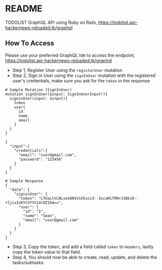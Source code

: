 # README

TODOLIST GraphQL API using Ruby on Rails, https://todolist.api-hackernews-reloaded.tk/graphql

## How To Access

Please use your preferred GraphQL Ide to access the endpoint, https://todolist.api-hackernews-reloaded.tk/graphql

- Step 1, Register User using the `registerUser` mutation
- Step 2, Sign in User using the `signInUser` mutation with the registered user's credentials, make sure you ask for the `token` in the response

```
# Sample Mutation (SignInUser)
mutation signInUser($input: SignInUserInput!){
  signinUser(input: $input){
    token
    user{
      id
      name
      email
    }
  }
}

{
  "input":{
    "credentials":{
      "email": "user@gmail.com",
      "password": "123456"
    }
  }
}

# Sample Response
{
  "data": {
    "signinUser": {
      "token": "LTUaLtVLNLso4dNSV1X5scLX--IucaMiTMO+J1Nk1O--+ljixIvKYCVYYX14r0Z1hA==",
      "user": {
        "id": "1",
        "name": "Sean",
        "email": "user@gmail.com"
      }
    }
  }
}
```
- Step 3, Copy the token, and add a field called `token` to `Headers`, lastly copy the token value to that field.
- Step 4, You should now be able to create, read, update, and delete the tasks/subtasks
